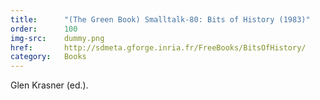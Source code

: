 ```yaml
---
title:      "(The Green Book) Smalltalk-80: Bits of History (1983)"
order:      100
img-src:    dummy.png
href:       http://sdmeta.gforge.inria.fr/FreeBooks/BitsOfHistory/
category:   Books
---
```

Glen Krasner (ed.).